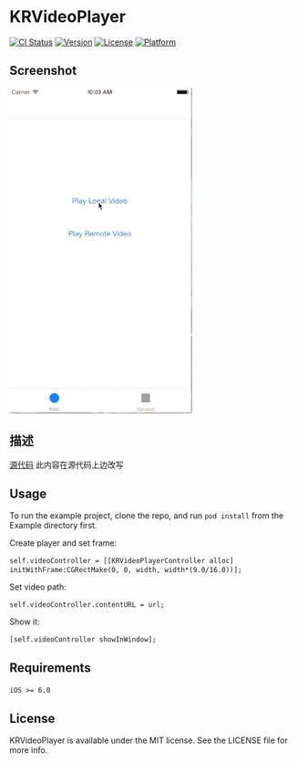 # KRVideoPlayer

[![CI Status](https://travis-ci.org/36Kr-Mobile/KRVideoPlayer.svg)](https://travis-ci.org/aidenluo/KRVideoPlayer)
[![Version](https://img.shields.io/cocoapods/v/KRVideoPlayer.svg?style=flat)](http://cocoapods.org/pods/KRVideoPlayer)
[![License](https://img.shields.io/cocoapods/l/KRVideoPlayer.svg?style=flat)](http://cocoapods.org/pods/KRVideoPlayer)
[![Platform](https://img.shields.io/cocoapods/p/KRVideoPlayer.svg?style=flat)](http://cocoapods.org/pods/KRVideoPlayer)

## Screenshot

![screenshot](kr_player.gif)

## 描述

[源代码](https://github.com/36Kr-Mobile/KRVideoPlayer) 此内容在源代码上边改写

## Usage

To run the example project, clone the repo, and run `pod install` from the Example directory first.

Create player and set frame:

```
self.videoController = [[KRVideoPlayerController alloc] initWithFrame:CGRectMake(0, 0, width, width*(9.0/16.0))];
```

Set video path:

```
self.videoController.contentURL = url;
```

Show it:

```
[self.videoController showInWindow];
```

## Requirements

`iOS >= 6.0`


## License

KRVideoPlayer is available under the MIT license. See the LICENSE file for more info.
